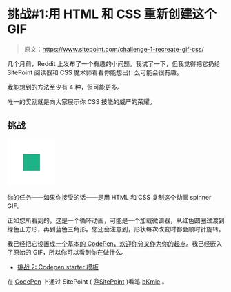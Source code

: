 # 挑战#1:用 HTML 和 CSS 重新创建这个 GIF

> 原文：<https://www.sitepoint.com/challenge-1-recreate-gif-css/>

几个月前，Reddit 上发布了一个有趣的小问题。我试了一下，但我觉得把它扔给 SitePoint 阅读器和 CSS 魔术师看看你能想出什么可能会很有趣。

我能想到的方法至少有 4 种，但可能更多。

唯一的奖励就是向大家展示你 CSS 技能的威严的荣耀。

## 挑战

![Spinner - red circle to green square to blue triangle](img/30294469d702d21edac0ae8a7f54a826.png)

你的任务——如果你接受的话——是用 HTML 和 CSS 复制这个动画 spinner GIF。

正如您所看到的，这是一个循环动画，可能是一个加载微调器，从红色圆圈过渡到绿色正方形，再到蓝色三角形。您还会注意到，形状每次改变时都会顺时针旋转。

我已经把它设置成[一个基本的 CodePen，欢迎你分叉作为你的起点](http://codepen.io/SitePoint/pen/bKmie?editors=110 "Link to the CodePen example")。我已经嵌入了原始的 GIF，所以你可以看到你在做什么。

*   [挑战 2: Codepen starter 模板](http://codepen.io/SitePoint/pen/bKmie?editors=110 "Link to the CodePen example")

在 [CodePen](http://codepen.io) 上通过 SitePoint ( [@SitePoint](http://codepen.io/SitePoint) )看笔 [bKmie](http://codepen.io/SitePoint/pen/bKmie/) 。